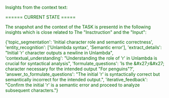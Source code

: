 
<span style='color: darkgreen;'>Insights from the context text:</span>


<span style='color: darkgreen;'>====== CURRENT STATE =====</span>

<span style='color: darkgreen;'>The snapshot and the context of the TASK is presentd in the following insights which is close related to The &quot;Insctruction&quot; and the &quot;Input&quot;:</span>

<span style='color: darkgreen;'>{&#x27;topic_segmentation&#x27;: &#x27;Initial character role and semantic correctness&#x27;, &#x27;entity_recognition&#x27;: [&#x27;Unlambda syntax&#x27;, &#x27;Semantic error&#x27;], &#x27;extract_details&#x27;: &quot;Initial &#x27;r&#x27; character outputs a newline in Unlambda&quot;, &#x27;contextual_understanding&#x27;: &quot;Understanding the role of &#x27;r&#x27; in Unlambda is crucial for syntactical analysis&quot;, &#x27;formulate_questions&#x27;: &#x27;Is the \&#x27;r\&#x27; character necessary for the intended output &quot;For penguins&quot;?&#x27;, &#x27;answer_to_formulate_questions&#x27;: &quot;The initial &#x27;r&#x27; is syntactically correct but semantically incorrect for the intended output.&quot;, &#x27;iterative_feedback&#x27;: &quot;Confirm the initial &#x27;r&#x27; is a semantic error and proceed to analyze subsequent characters.&quot;}</span>
